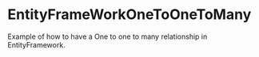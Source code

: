 # EntityFrameWorkOneToOneToMany

Example of how to have a One to one to many relationship in EntityFramework.
